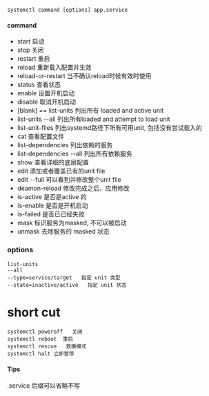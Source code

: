 ```
systemctl command [options] app.service
```
#### command
- start 启动
- stop 关闭
- restart 重启
- reload 重新载入配置并生效
- reload-or-restart 当不确认reload时候有效时使用
- status 查看状态
- enable 设置开机启动
- disable 取消开机启动
- [blank] == list-units  列出所有 loaded and active unit
- list-units --all  列出所有loaded and attempt to load unit
- list-unit-files  列出systemd路径下所有可用unit, 包括没有尝试载入的
- cat 查看配置文件
- list-dependencies 列出依赖的服务
- list-dependencies --all 列出所有依赖服务
- show 查看详细的底层配置
- edit 添加或者覆盖已有的unit file
- edit --full 可以看到并修改整个unit file
- deamon-reload 修改完成之后，应用修改
- is-active 是否是active 的
- is-enable 是否是开机启动
- is-failed 是否已已经失败
- mask 标识服务为masked, 不可以被启动
- unmask 去除服务的 masked 状态

### options
```
list-units 
--all 
--type=service/target   指定 unit 类型
--state=inactive/active   指定 unit 状态
```

# short cut
```
systemctl poweroff   关闭
systemctl reboot  重启
systemctl rescue   救援模式
systemctl halt 立即暂停   
```

#### Tips
.service 后缀可以省略不写